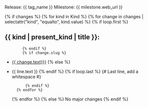 Release: {{ tag_name }}
Milestone: {{ milestone.web_url }}

{% if changes %}
	{% for kind in Kind %}
		{% for change in changes | selectattr("kind", "equalto", kind.value) %}
			{% if loop.first %}

## {{ kind | present_kind | title }}:

			{% endif %}
			{% if change.slug %}
* [{{ change.text}}}]({{change.slug}})
			{% else %}
* {{ line.text }}
			{% endif %}
			{% if loop.last %}
			{# Last line, add a whitespace #}

			{% endif %}
		{% endfor %}
	{% endfor %}
{% else %}
No major changes
{% endif %}
